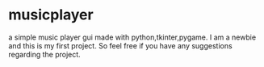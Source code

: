 # musicplayer
a simple music player gui made with python,tkinter,pygame.
I am a newbie and this is my first project.
So feel free if you have any suggestions regarding the project.
